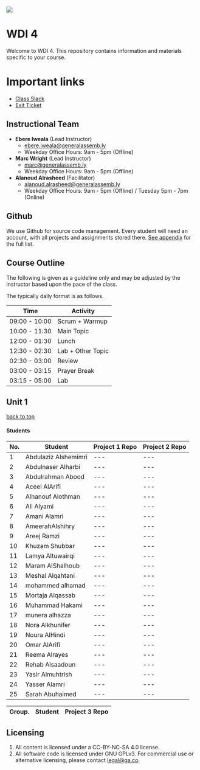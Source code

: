# ![](https://ga-dash.s3.amazonaws.com/production/assets/logo-9f88ae6c9c3871690e33280fcf557f33.png) 
# WDI 4
Welcome to WDI 4. This repository contains information and materials specific to your course.

# Important links
- [Class Slack](https://miskacademy.slack.com/messages/CFT2TMK6F)
- [Exit Ticket](https://docs.google.com/forms/d/1Yp9xnqkR0PvTSnwavMMymtsfxLtqKDgCZ_xd9SSsMxI/viewform)


## Instructional Team
- **Ebere Iweala** (Lead Instructor)
  - [ebere.iweala@generalassemb.ly ](mailto:ebere.iweala@generalassemb.ly)
  - Weekday Office Hours: 9am - 5pm (Offline)
- **Marc Wright** (Lead Instructor)
  - [marc@generalassemb.ly ](mailto:marc@generalassemb.ly)
  - Weekday Office Hours: 9am - 5pm (Offline)
- **Alanoud Alrasheed** (Facilitator)
  - [alanoud.alrasheed@generalassemb.ly](mailto:alanoud.alrasheed@generalassemb.ly)
  - Weekday Office Hours: 9am - 5pm (Offline) / Tuesday 5pm - 7pm (Online)


## Github
We use Github for source code management. Every student will need an account, with all projects and assignments stored there. [See appendix](#github-links) for the full list.

## Course Outline
The following is given as a guideline only and may be adjusted by the instructor based upon the pace of the class.

The typically daily format is as follows.

| Time          | Activity
| ---           | ---       
| 09:00 - 10:00 | Scrum + Warmup
| 10:00 - 11:30 | Main Topic
| 12:00 - 01:30 | Lunch
| 12:30 - 02:30 | Lab + Other Topic
| 02:30 - 03:00 | Review
| 03:00 - 03:15 | Prayer Break
| 03:15 - 05:00 | Lab

## Unit 1


[back to top](#wdi-4)

#### Students


| No. | Student|Project 1 Repo | Project 2 Repo |
--- | --- | --- | --
| 1   | Abdulaziz Alshemimri | ---           |---             | 
| 2   |  Abdulnaser Alharbi  | ---           |---             |  
| 3   |  Abdulrahman Abood   | ---           |---             |  
| 4   |     Aceel AlArifi    | ---           |---             |   
| 5   |    Alhanouf Alothman | ---           |---             |  
| 6   |     Ali	Alyami       | ---           |---             |  
| 7   |      Amani Alamri    | ---           |---             |  
| 8   |   AmeerahAlshihry    | ---           |---             |  
| 9   |     Areej Ramzi      | ---           |---             |  
| 10  |     Khuzam Shubbar   | ---           |---             |  
| 11  |   Lamya Altuwairqi   | ---           |---             |  
| 12  |     Maram AlShalhoub | ---           |---             |  
| 13  |     Meshal Alqahtani | ---           |---             |  
| 14  |     mohammed alhamad | ---           |---             |  
| 15  |   Mortaja Alqassab   | ---           |---             |  
| 16  |      Muhammad Hakami | ---           |---             |  
| 17  |      munera alhazza  | ---           |---             |  
| 18  |     Nora Alkhunifer  | ---           |---             |  
| 19  |      Noura AlHindi   | ---           |---             |  
| 20  |     Omar AlArifi     | ---           |---             |  
| 21  |     Reema Alrayes    | ---           |---             |  
| 22  |     Rehab Alsaadoun  | ---           |---             |  
| 23  |  Yasir Almuhtrish    | ---           |---             |  
| 24  |     Yasser Alamri    | ---           |---             |  
| 25  |    Sarah Abuhaimed   | ---           |---             |

| Group. | Student |Project 3 Repo |
|---     | ---     | ---           |


## Licensing
1. All content is licensed under a CC-BY-NC-SA 4.0 license.
2. All software code is licensed under GNU GPLv3. For commercial use or alternative licensing, please contact legal@ga.co.

